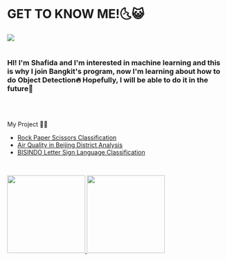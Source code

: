 <div style="display: inline; align: center;">
  <h1 style="margin-right: 10px; align: center;">GET TO KNOW ME!🌜😺</h1><img src="https://github.com/shafidaaaa/shafidaaaa/blob/main/pixel%20art%20totoro5.png" style="max-height: 150px; align: center;">
</div>
<br>
<br>
<h3> 
  HI! I'm Shafida and I'm interested in machine learning and this is why I join Bangkit's program, now I'm learning about how to do Object Detection🔥 Hopefully, I will be able to do it in the future💪
</h3>

<br>
<br>
<p>
  My Project 📂📁
  <ul>
    <li>
      <a href="https://github.com/shafidaaaa/dicoding-belajar/tree/main/Belajar%20Machine%20Learning%20untuk%20Pemula">Rock Paper Scissors Classification</a>
    </li>
    <li>
      <a href="https://github.com/shafidaaaa/dicoding-belajar/tree/main/AIRQUALITYV2">Air Quality in Beijing District Analysis</a>
    </li>
    <li>
      <a href="https://github.com/shafidaaaa/Bangkit/tree/main/Capstone/model">BISINDO Letter Sign Language Classification</a>
    </li>
  </ul>
</p>
<br>
<p align="left" float="center">
<a href="https://github.com/shafidaaaa">
  <img height="180c" src="https://github-readme-stats.vercel.app/api?username=shafidaaaa&show_icons=true&theme=transparent"/>
  <img height="180cm" src="https://github-readme-stats.vercel.app/api/top-langs/?username=shafidaaaa&layout=compact&show_icons=true&theme=transparent"/>
</a>
</p>
